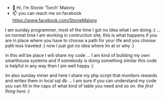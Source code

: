 - 👋 Hi, I’m Stonie 'Torch' Malony
- 📫 you can reach me on facebook https://www.facebook.com/StonieMalony

I am sunday programmer, most of the time I got no idea what I am doing :) ... on normal time I am working in contruction site, this is what happens if you are in place where you have to choose a path for your life and you choose path less traveled :) now I just got no idea where Im at or why :) 

in this will be place I will share my code ... I am kind of building my own smarthouse systems and if somebody is doing something similar this code is helpful in any way then I am well happy :)

Im also sunday miner and here I share my php script that monitors rewards and writes them in local sql db ... I am sure if you can understand my code you can fill in the caps of what kind of table you need and so on. *the first thing here :)*

<!---
StonieTorchMalony/StonieTorchMalony is a ✨ special ✨ repository because its `README.md` (this file) appears on your GitHub profile.
You can click the Preview link to take a look at your changes.
--->
